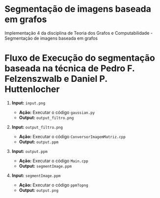 # Segmentação de imagens baseada em grafos
Implementação 4 da disciplina de Teoria dos Grafos e Computabilidade - Segmentação de imagens baseada em grafos

# Fluxo de Execução do segmentação baseada na técnica de Pedro F. Felzenszwalb e Daniel P. Huttenlocher

1. **Input:** `input.png`
   - **Ação:** Executar o código `gaussian.py`
   - **Output:** `output_filtro.png`

2. **Input:** `output_filtro.png`
   - **Ação:** Executar o código `ConversorImagemMatriz.cpp`
   - **Output:** `output.ppm`

3. **Input:** `output.ppm`
   - **Ação:** Executar o código `Main.cpp`
   - **Output:** `segmentImage.ppm`

4. **Input:** `segmentImage.ppm`
   - **Ação:** Executar o código `ppmTopng`
   - **Output:** `output.png`

